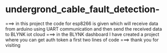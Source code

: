 # undergrond_cable_fault_detection-
===> in this project the code for esp8266 is given which will receive data from arduino using UART communication and then send the received data to BLYNK iot cloud 
===> in the BLYNK dashboard I have created a project where you can get auth token a first two lines of code 
===> thank you for visiting
